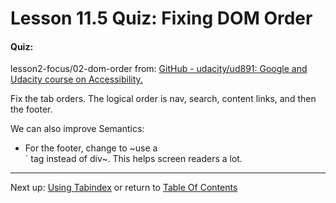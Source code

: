 # Lesson 11.5 Quiz: Fixing DOM Order

#### Quiz:

lesson2-focus/02-dom-order from: 
[GitHub - udacity/ud891: Google and Udacity course on Accessibility.](https://github.com/udacity/ud891)

Fix the tab orders. 
The logical order is nav, search, content links, and then the footer.

We can also improve Semantics:
- For the footer, change to ~use a <footer>` tag instead of div~. This helps screen readers a lot.

- - -
Next up: [Using Tabindex](ND024_Part2_Lesson11_06.md) or return to [Table Of Contents](./ND024_TableOfContents.md)
